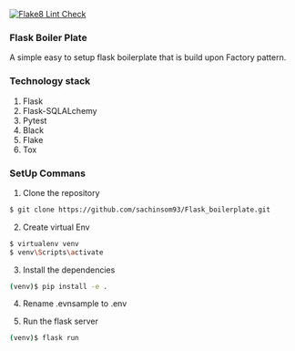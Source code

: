 [![Flake8 Lint Check](https://github.com/sachinsom93/Flask_boilerplate/actions/workflows/lint.yml/badge.svg)](https://github.com/sachinsom93/Flask_boilerplate/actions/workflows/lint.yml)

### Flask Boiler Plate
A simple easy to setup flask boilerplate that is build upon Factory pattern.
### Technology stack
1. Flask
2. Flask-SQLALchemy
3. Pytest
4. Black
5. Flake
6. Tox

### SetUp Commans
1. Clone the repository
```sh
$ git clone https://github.com/sachinsom93/Flask_boilerplate.git
```

2. Create virtual Env
```sh
$ virtualenv venv
$ venv\Scripts\activate
```

3. Install the dependencies
```sh
(venv)$ pip install -e .
```

4. Rename .evnsample to .env

5. Run the flask server
```sh
(venv)$ flask run
```
